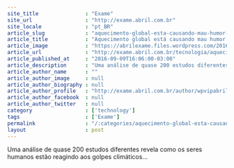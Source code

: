 ```yaml
---
site_title               : "Exame"
site_url                 : "http://exame.abril.com.br"
site_locale              : "pt_BR"
article_slug             : "aquecimento-global-esta-causando-mau-humor-nas-pessoas"
article_title            : "Aquecimento global está causando mau humor nas pessoas"
article_image            : "https://abrilexame.files.wordpress.com/2016/09/size_960_16_9_calor-jpg1.jpg?quality=70&strip=all&w=960"
article_url              : "http://exame.abril.com.br/tecnologia/aquecimento-global-esta-causando-mau-humor-nas-pessoas/"
article_published_at     : "2016-09-09T16:06:00-03:00"
article_description      : "Uma análise de quase 200 estudos diferentes revela como os seres humanos estão reagindo aos golpes climáticos..."
article_author_name      : ""
article_author_image     : null
article_author_biography : null
article_author_profile   : "http://exame.abril.com.br/author/wpvipabril/"
article_author_facebook  : null
article_author_twitter   : null
category                 : ['technology']
tags                     : ['Exame']
permalink                : "/:categories/aquecimento-global-esta-causando-mau-humor-nas-pessoas/"
layout                   : post
---
```


Uma análise de quase 200 estudos diferentes revela como os seres humanos estão reagindo aos golpes climáticos...
